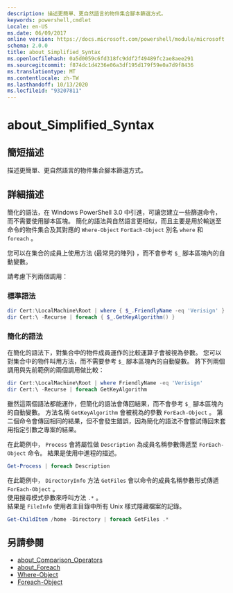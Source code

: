 ```yaml
---
description: 描述更簡單、更自然語言的物件集合腳本篩選方式。
keywords: powershell,cmdlet
Locale: en-US
ms.date: 06/09/2017
online version: https://docs.microsoft.com/powershell/module/microsoft.powershell.core/about/about_simplified_syntax?view=powershell-7.1&WT.mc_id=ps-gethelp
schema: 2.0.0
title: about_Simplified_Syntax
ms.openlocfilehash: 0a5d0059c6fd318fc9ddf2f49489fc2ae8aee291
ms.sourcegitcommit: f874dc1d4236e06a3df195d179f59e0a7d9f8436
ms.translationtype: MT
ms.contentlocale: zh-TW
ms.lasthandoff: 10/13/2020
ms.locfileid: "93207811"
---
```

# <a name="about_simplified_syntax"></a>about_Simplified_Syntax

## <a name="short-description"></a>簡短描述
描述更簡單、更自然語言的物件集合腳本篩選方式。

## <a name="long-description"></a>詳細描述

簡化的語法，在 Windows PowerShell 3.0 中引進，可讓您建立一些篩選命令，而不需要使用腳本區塊。 簡化的語法與自然語言更相似，而且主要是用於輸送至命令的物件集合及其對應的 `Where-Object` `ForEach-Object` 別名 `where` 和 `foreach` 。

您可以在集合的成員上使用方法 (最常見的陣列) ，而不會參考 `$_` 腳本區塊內的自動變數。

請考慮下列兩個調用：

### <a name="standard-syntax"></a>標準語法

```powershell
dir Cert:\LocalMachine\Root | where { $_.FriendlyName -eq 'Verisign' }
dir Cert:\ -Recurse | foreach { $_.GetKeyAlgorithm() }
```

### <a name="simplified-syntax"></a>簡化的語法

在簡化的語法下，對集合中的物件成員運作的比較運算子會被視為參數。 您可以對集合中的物件叫用方法，而不需要參考 `$_` 腳本區塊內的自動變數。
將下列兩個調用與先前範例的兩個調用做比較：

```powershell
dir Cert:\LocalMachine\Root | where FriendlyName -eq 'Verisign'
dir Cert:\ -Recurse | foreach GetKeyAlgorithm
```

雖然這兩個語法都能運作，但簡化的語法會傳回結果，而不會參考 `$_` 腳本區塊內的自動變數。
方法名稱 `GetKeyAlgorithm` 會被視為的參數 `ForEach-Object` 。
第二個命令會傳回相同的結果，但不會發生錯誤，因為簡化的語法不會嘗試傳回未套用指定引數之專案的結果。

在此範例中， `Process` 會將屬性做 `Description` 為成員名稱參數傳遞至 `ForEach-Object` 命令。 結果是使用中進程的描述。

```powershell
Get-Process | foreach Description
```

在此範例中， `DirectoryInfo` 方法 `GetFiles` 會以命令的成員名稱參數形式傳遞 `ForEach-Object` 。  
使用搜尋模式參數來呼叫方法 `.*` 。  
結果是 `FileInfo` 使用者主目錄中所有 Unix 樣式隱藏檔案的記錄。 

```powershell
Get-ChildItem /home -Directory | foreach GetFiles .*
```

## <a name="see-also"></a>另請參閱

- [about_Comparison_Operators](about_Comparison_Operators.md)
- [about_Foreach](about_Foreach.md)
- [Where-Object](xref:Microsoft.PowerShell.Core.Where-Object)
- [Foreach-Object](xref:Microsoft.PowerShell.Core.ForEach-Object)

